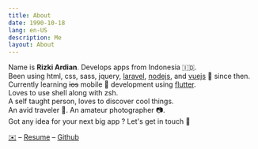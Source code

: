 ```yaml
---
title: About
date: 1990-10-18
lang: en-US
description: Me
layout: About
---
```


Name is **Rizki Ardian**. Develops apps from Indonesia 🇮🇩.  
Been using html, css, sass, jquery, [laravel](https://laravel.com), [nodejs](https://nodejs.org), and [vuejs](https://vuejs.org) 🖖 since then.  
Currently learning ~~ios~~ mobile 📱 development using [flutter](https://flutter.io).  
Loves to use shell along with zsh.  
A self taught person, loves to discover cool things.  
An avid traveler 🎒. An amateur photographer 📷.  
Got any idea for your next big app ? Let's get in touch 🙋

<a href="mailto:hi@unrizki.id">✉️</a> – [Resume](/resume.pdf) – [Github](https://github.com/naidraikzir)
